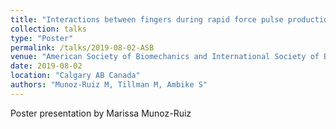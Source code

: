 ```yaml
---
title: "Interactions between fingers during rapid force pulse production"
collection: talks
type: "Poster"
permalink: /talks/2019-08-02-ASB
venue: "American Society of Biomechanics and International Society of Biomechanics Joint Conference"
date: 2019-08-02
location: "Calgary AB Canada"
authors: "Munoz-Ruiz M, Tillman M, Ambike S"
---
```


Poster presentation by Marissa Munoz-Ruiz
